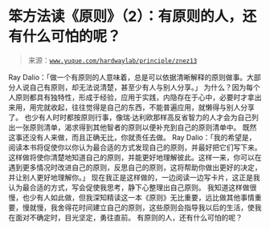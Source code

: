 # 笨方法读《原则》（2）：有原则的人，还有什么可怕的呢？

> 来源：[`www.yuque.com/hardwaylab/principle/znez13`](https://www.yuque.com/hardwaylab/principle/znez13)

<ne-p id="b54fc056f03f2e7b27fe651d32557027_p_2" data-lake-id="b54fc056f03f2e7b27fe651d32557027_p_2"><ne-text id="uf2671e7b" ne-bold="true">Ray Dalio：「做一个有原则的人意味着，总是可以依据清晰解释的原则做事。大部分人说自己有原则，却无法说清楚，甚至少有人与别人分享。」</ne-text></ne-p> <ne-p id="3881ae9432b13d30fd7c0e187e865b62_p_4" data-lake-id="3881ae9432b13d30fd7c0e187e865b62_p_4"><ne-text id="u46e8f416">为什么？因为每个人原则都具有独特性，形成于经验，应用于实践，内隐存在于心中，必要时才拿出来用，用完就收起，往往觉得是自己的东西，不能普遍应用，就懒得与别人分享了。</ne-text></ne-p> <ne-p id="1ab471d5da4bcabefaa90ef1da5f4911_p_6" data-lake-id="1ab471d5da4bcabefaa90ef1da5f4911_p_6"><ne-text id="u51540124">也少有人时时都按原则行事，像瑞·达利欧那样高反省智力的人才会为自己列出一张原则清单，渴求得到其他智者的原则以便补充到自己的原则清单中。</ne-text></ne-p> <ne-p id="479ac955ef9c0c39c631511480aa1e84_p_8" data-lake-id="479ac955ef9c0c39c631511480aa1e84_p_8"><ne-text id="ud43efd08">既然这事还没有人来做，而且正确无比，你就责任去做。</ne-text></ne-p> <ne-p id="a2126021c20023bb8f1e65b7b012b629_p_10" data-lake-id="a2126021c20023bb8f1e65b7b012b629_p_10"><ne-text id="u3c60061e" ne-bold="true">Ray Dalio：「我的希望是，阅读本书将促使你以你认为最合适的方式发现自己的原则，并最好把它们写下来。这样做将使你清楚地知道自己的原则，并能更好地理解彼此。这样一来，你可以在遇到更多情况时改进自己的原则，反思自己的原则，这将帮助你做出更好的决定，并让别人更好地理解你。」</ne-text></ne-p> <ne-p id="d4f57ecc01a331c34395aa4caa7f37c1_p_12" data-lake-id="d4f57ecc01a331c34395aa4caa7f37c1_p_12"><ne-text id="u99c3c5e8">现在我正是这样做的，一边阅读一边写卡片，这正是我认为最合适的方式，写会促使我思考，静下心整理出自己原则。</ne-text></ne-p> <ne-p id="dad5e1319dcf274cc2c058a332313bbf_p_14" data-lake-id="dad5e1319dcf274cc2c058a332313bbf_p_14"><ne-text id="u671dcaf1">我知道这样做很慢，也少有人如此做，但我深知精读这一本《原则》无比重要，远比做其他事情重要，慢就慢，我舍得花时间建立自己的原则，这些原则会指导我以后的生活，使我在面对不确定时，目光坚定，勇往直前。</ne-text></ne-p> <ne-p id="cbf33b02765d0b15ac528d522b387de4_p_16" data-lake-id="cbf33b02765d0b15ac528d522b387de4_p_16"><ne-text id="u7711c606">有原则的人，还有什么可怕的呢？</ne-text></ne-p>